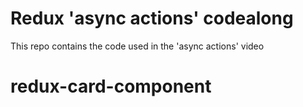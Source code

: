 # Redux 'async actions' codealong

This repo contains the code used in the 'async actions' video
# redux-card-component
